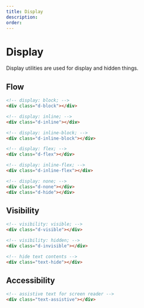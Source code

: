 ```yaml
---
title: Display
description: 
order: 
---
```


# Display

Display utilities are used for display and hidden things.

## Flow

```html
<!-- display: block; -->
<div class="d-block"></div>

<!-- display: inline; -->
<div class="d-inline"></div>

<!-- display: inline-block; -->
<div class="d-inline-block"></div>

<!-- display: flex; -->
<div class="d-flex"></div>

<!-- display: inline-flex; -->
<div class="d-inline-flex"></div>

<!-- display: none; -->
<div class="d-none"></div>
<div class="d-hide"></div>
```

## Visibility

```html
<!-- visibility: visible; -->
<div class="d-visible"></div>

<!-- visibility: hidden; -->
<div class="d-invisible"></div>

<!-- hide text contents -->
<div class="text-hide"></div>
```

## Accessibility

```html
<!-- assistive text for screen reader -->
<div class="text-assistive"></div>
```
